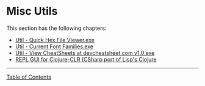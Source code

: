 # Misc Utils

This section has the following chapters:

* [Util - Quick Hex File Viewer.exe](/manuscript/5.Util_-_Quick_Hex_File_Viewer.exe.md)
* [Util - Current Font Families.exe](/manuscript/5.Util_-_Current_Font_Families.exe.md)
* [Util - View CheatSheets at devcheatsheet.com v1.0.exe](/manuscript/5.Util_-_View_CheatSheets_at_devcheatsheet.com_v1.0.exe.md)
* [REPL GUI for Clojure-CLR (CSharp port of Lisp's Clojure](/manuscript/5.REPL_GUI_for_Clojure-CLR_(CSharp_port_of_Lisp's_Clojure).md)


- - - - 
[Table of Contents](../../Table_of_Contents.md) 